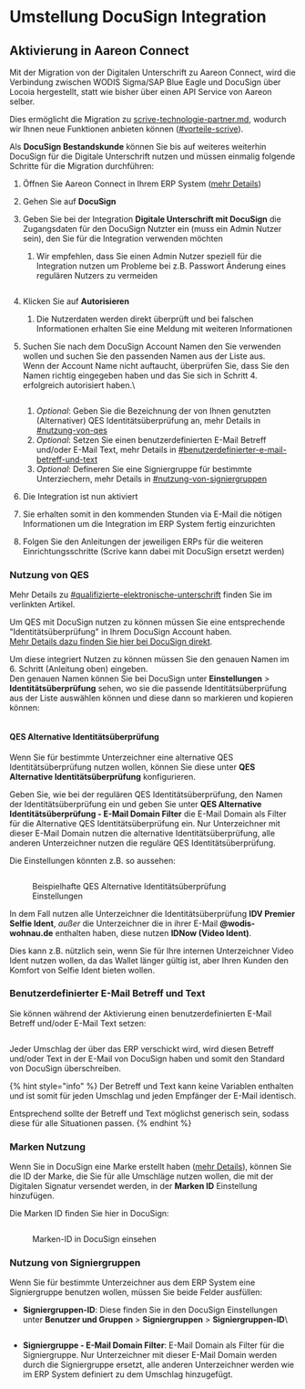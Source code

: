 # Umstellung DocuSign Integration

## Aktivierung in Aareon Connect

Mit der Migration von der Digitalen Unterschrift zu Aareon Connect, wird die Verbindung zwischen WODIS Sigma/SAP Blue Eagle und DocuSign über Locoia hergestellt, statt wie bisher über einen API Service von Aareon selber.

Dies ermöglicht die Migration zu [scrive-technologie-partner.md](scrive-technologie-partner.md "mention"), wodurch wir Ihnen neue Funktionen anbieten können ([#vorteile-scrive](scrive-technologie-partner.md#vorteile-scrive "mention")).

Als **DocuSign Bestandskunde** können Sie bis auf weiteres weiterhin DocuSign für die Digitale Unterschrift nutzen und müssen einmalig folgende Schritte für die Migration durchführen:

1. Öffnen Sie Aareon Connect in Ihrem ERP System ([mehr Details](../../#aareon-connect-per-video-verstehen))
2. Gehen Sie auf **DocuSign**
3. Geben Sie bei der Integration **Digitale Unterschrift mit DocuSign** die Zugangsdaten für den DocuSign Nutzter ein (muss ein Admin Nutzer sein), den Sie für die Integration verwenden möchten
   1.  Wir empfehlen, dass Sie einen Admin Nutzer speziell für die Integration nutzen um Probleme bei z.B. Passwort Änderung eines regulären Nutzers zu vermeiden

       <figure><img src="../../.gitbook/assets/image (2) (1) (1).png" alt=""><figcaption></figcaption></figure>
4. Klicken Sie auf **Autorisieren**
   1. Die Nutzerdaten werden direkt überprüft und bei falschen Informationen erhalten Sie eine Meldung mit weiteren Informationen
5.  Suchen Sie nach dem DocuSign Account Namen den Sie verwenden wollen und suchen Sie den passenden Namen aus der Liste aus.\
    Wenn der Account Name nicht auftaucht, überprüfen Sie, dass Sie den Namen richtig eingegeben haben und das Sie sich in Schritt 4. erfolgreich autorisiert haben.\


    <figure><img src="../../.gitbook/assets/image.png" alt=""><figcaption></figcaption></figure>

    1. _Optional_: Geben Sie die Bezeichnung der von Ihnen genutzten (Alternativer) QES Identitätsüberprüfung an, mehr Details in [#nutzung-von-qes](umstellung-docusign-integration.md#nutzung-von-qes "mention")
    2. _Optional_: Setzen Sie einen benutzerdefinierten E-Mail Betreff und/oder E-Mail Text, mehr Details in [#benutzerdefinierter-e-mail-betreff-und-text](umstellung-docusign-integration.md#benutzerdefinierter-e-mail-betreff-und-text "mention")
    3. _Optional_: Defineren Sie eine Signiergruppe für bestimmte Unterziechern, mehr Details in [#nutzung-von-signiergruppen](umstellung-docusign-integration.md#nutzung-von-signiergruppen "mention")
6. Die Integration ist nun aktiviert
7. Sie erhalten somit in den kommenden Stunden via E-Mail die nötigen Informationen um die Integration im ERP System fertig einzurichten
8. Folgen Sie den Anleitungen der jeweiligen ERPs für die weiteren Einrichtungsschritte (Scrive kann dabei mit DocuSign ersetzt werden)

### Nutzung von QES

Mehr Details zu [#qualifizierte-elektronische-unterschrift](./#qualifizierte-elektronische-unterschrift "mention") finden Sie im verlinkten Artikel.

Um QES mit DocuSign nutzen zu können müssen Sie eine entsprechende "Identitätsüberprüfung" in Ihrem DocuSign Account haben.\
[Mehr Details dazu finden Sie hier bei DocuSign direkt](https://support.docusign.com/s/document-item?language=de\&rsc\_301=\&bundleId=pik1583277475390\&topicId=eya1583277454804.html&\_LANG=dede).

Um diese integriert Nutzen zu können müssen Sie den genauen Namen im 6. Schritt (Anleitung oben) eingeben.\
Den genauen Namen können Sie bei DocuSign unter **Einstellungen** > **Identitätsüberprüfung** sehen, wo sie die passende Identitätsüberprüfung aus der Liste auswählen können und diese dann so markieren und kopieren können:

<figure><img src="../../.gitbook/assets/Screenshot 2024-05-15 at 17.14.58.png" alt=""><figcaption></figcaption></figure>

#### QES Alternative Identitätsüberprüfung

Wenn Sie für bestimmte Unterzeichner eine alternative QES Identitätsüberprüfung nutzen wollen, können Sie diese unter **QES Alternative Identitätsüberprüfung** konfigurieren.

Geben Sie, wie bei der regulären QES Identitätsüberprüfung, den Namen der Identitätsüberprüfung ein und geben Sie unter **QES Alternative Identitätsüberprüfung - E-Mail Domain Filter** die E-Mail Domain als Filter für die Alternative QES Identitätsüberprüfung ein. Nur Unterzeichner mit dieser E-Mail Domain nutzen die alternative Identitätsüberprüfung, alle anderen Unterzeichner nutzen die reguläre QES Identitätsüberprüfung.

Die Einstellungen könnten z.B. so aussehen:

<figure><img src="../../.gitbook/assets/image (2).png" alt=""><figcaption><p>Beispielhafte QES Alternative Identitätsüberprüfung Einstellungen</p></figcaption></figure>

In dem Fall nutzen alle Unterzeichner die Identitätsüberprüfung **IDV Premier Selfie Ident**, _außer_ die Unterzeichner die in ihrer E-Mail **@wodis-wohnau.de** enthalten haben, diese nutzen **IDNow (Video Ident)**.

Dies kann z.B. nützlich sein, wenn Sie für Ihre internen Unterzeichner Video Ident nutzen wollen, da das Wallet länger gültig ist, aber Ihren Kunden den Komfort von Selfie Ident bieten wollen.

### Benutzerdefinierter E-Mail Betreff und Text

Sie können während der Aktivierung einen benutzerdefinierten E-Mail Betreff und/oder E-Mail Text setzen:

<figure><img src="../../.gitbook/assets/image (68).png" alt=""><figcaption></figcaption></figure>

Jeder Umschlag der über das ERP verschickt wird, wird diesen Betreff und/oder Text in der E-Mail von DocuSign haben und somit den Standard von DocuSign überschreiben.

{% hint style="info" %}
Der Betreff und Text kann keine Variablen enthalten und ist somit für jeden Umschlag und jeden Empfänger der E-Mail identisch.

Entsprechend sollte der Betreff und Text möglichst generisch sein, sodass diese für alle Situationen passen.
{% endhint %}

### Marken Nutzung

Wenn Sie in DocuSign eine Marke erstellt haben ([mehr Details](https://support.docusign.com/s/document-item?language=de\&bundleId=pik1583277475390\&topicId=lfr1583277366660.html&\_LANG=dede)), können Sie die ID der Marke, die Sie für alle Umschläge nutzen wollen, die mit der Digitalen Signatur versendet werden, in der **Marken ID** Einstellung hinzufügen.

Die Marken ID finden Sie hier in DocuSign:

<figure><img src="../../.gitbook/assets/Arc 2024-10-29 14.26.24.png" alt=""><figcaption><p>Marken-ID in DocuSign einsehen</p></figcaption></figure>

### Nutzung von Signiergruppen

Wenn Sie für bestimmte Unterzeichner aus dem ERP System eine Signiergruppe benutzen wollen, müssen Sie beide Felder ausfüllen:

*   **Signiergruppen-ID**: Diese finden Sie in den DocuSign Einstellungen unter **Benutzer und Gruppen** > **Signiergruppen** > **Signiergruppen-ID**\


    <figure><img src="../../.gitbook/assets/Screenshot 2024-09-13 at 17.42.12.png" alt=""><figcaption></figcaption></figure>
* **Signiergruppe - E-Mail Domain Filter**: E-Mail Domain als Filter für die Signiergruppe. Nur Unterzeichner mit dieser E-Mail Domain werden durch die Signiergruppe ersetzt, alle anderen Unterzeichner werden wie im ERP System definiert zu dem Umschlag hinzugefügt.
